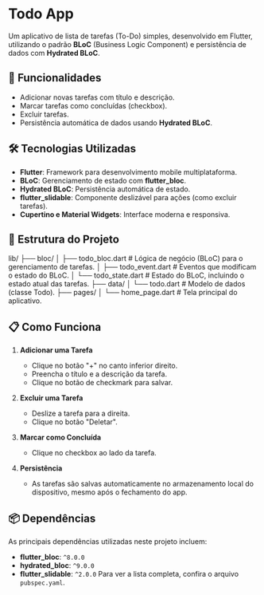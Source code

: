 # Todo App

Um aplicativo de lista de tarefas (To-Do) simples, desenvolvido em Flutter, utilizando o padrão **BLoC** (Business Logic Component) e persistência de dados com **Hydrated BLoC**.

## 🚀 Funcionalidades

- Adicionar novas tarefas com título e descrição.
- Marcar tarefas como concluídas (checkbox).
- Excluir tarefas.
- Persistência automática de dados usando **Hydrated BLoC**.

## 🛠️ Tecnologias Utilizadas

- **Flutter**: Framework para desenvolvimento mobile multiplataforma.
- **BLoC**: Gerenciamento de estado com **flutter_bloc**.
- **Hydrated BLoC**: Persistência automática de estado.
- **flutter_slidable**: Componente deslizável para ações (como excluir tarefas).
- **Cupertino e Material Widgets**: Interface moderna e responsiva.

## 📂 Estrutura do Projeto

lib/ 
  ├── bloc/ │ 
    ├── todo_bloc.dart # Lógica de negócio (BLoC) para o gerenciamento de tarefas. │ 
    ├── todo_event.dart # Eventos que modificam o estado do BLoC. │ 
    └── todo_state.dart # Estado do BLoC, incluindo o estado atual das tarefas. 
  ├── data/ │ 
    └── todo.dart # Modelo de dados (classe Todo). 
  ├── pages/ │ 
    └── home_page.dart # Tela principal do aplicativo.

## 📋 Como Funciona

1. **Adicionar uma Tarefa**  
   - Clique no botão "+" no canto inferior direito.  
   - Preencha o título e a descrição da tarefa.  
   - Clique no botão de checkmark para salvar.

2. **Excluir uma Tarefa**  
   - Deslize a tarefa para a direita.  
   - Clique no botão "Deletar".

3. **Marcar como Concluída**  
   - Clique no checkbox ao lado da tarefa.

4. **Persistência**  
   - As tarefas são salvas automaticamente no armazenamento local do dispositivo, mesmo após o fechamento do app.

## 📦 Dependências

As principais dependências utilizadas neste projeto incluem:

- **flutter_bloc**: `^8.0.0`
- **hydrated_bloc**: `^9.0.0`
- **flutter_slidable**: `^2.0.0`
Para ver a lista completa, confira o arquivo `pubspec.yaml`.
